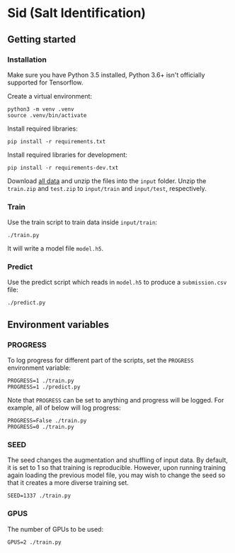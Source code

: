 # Sid (Salt Identification)

## Getting started
### Installation
Make sure you have Python 3.5 installed, Python 3.6+ isn't officially supported
for Tensorflow.

Create a virtual environment:
```
python3 -m venv .venv
source .venv/bin/activate
```

Install required libraries:
```
pip install -r requirements.txt
```

Install required libraries for development:
```
pip install -r requirements-dev.txt
```

Download [all data](https://www.kaggle.com/c/tgs-salt-identification-challenge/data)
and unzip the files into the `input` folder. Unzip the `train.zip` and
`test.zip` to `input/train` and `input/test`, respectively.

### Train
Use the train script to train data inside `input/train`:
```
./train.py
```
It will write a model file `model.h5`.

### Predict
Use the predict script which reads in `model.h5` to produce a `submission.csv`
file:
```
./predict.py
```

## Environment variables
### PROGRESS
To log progress for different part of the scripts, set the `PROGRESS`
environment variable:
```
PROGRESS=1 ./train.py
PROGRESS=1 ./predict.py
```

Note that `PROGRESS` can be set to anything and progress will be logged. For
example, all of below will log progress:
```
PROGRESS=False ./train.py
PROGRESS=0 ./train.py
```

### SEED
The seed changes the augmentation and shuffling of input data. By default, it is
set to 1 so that training is reproducible. However, upon running training again
loading the previous model file, you may wish to change the seed so that it
creates a more diverse training set.
```
SEED=1337 ./train.py
```

### GPUS
The number of GPUs to be used:
```
GPUS=2 ./train.py
```
